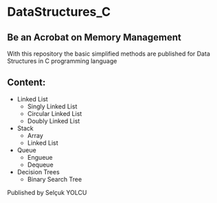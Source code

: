 # **__DataStructures_C__**
## Be an Acrobat on Memory Management
With this repository the basic simplified methods are published for Data Structures in C programming language
## Content:
- Linked List
    * Singly Linked List
    * Circular Linked List
    * Doubly Linked List
- Stack
    * Array
    * Linked List
- Queue
    * Engueue
    * Dequeue
- Decision Trees
    * Binary Search Tree


Published by Selçuk YOLCU